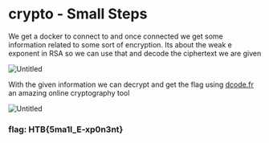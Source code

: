 # crypto - Small Steps

We get a docker to connect to and once connected we get some information related to some sort of encryption. Its about the weak e exponent in RSA so we can use that and decode the ciphertext we are given

![Untitled](crypto%20-%20Small%20Steps%20ed623e1ab3b140a1bff22fe9105a2bbb/Untitled.png)

With the given information we can decrypt and get the flag using [dcode.fr](http://dcode.fr) an amazing online cryptography tool

![Untitled](crypto%20-%20Small%20Steps%20ed623e1ab3b140a1bff22fe9105a2bbb/Untitled%201.png)

### flag: HTB{5ma1l_E-xp0n3nt}